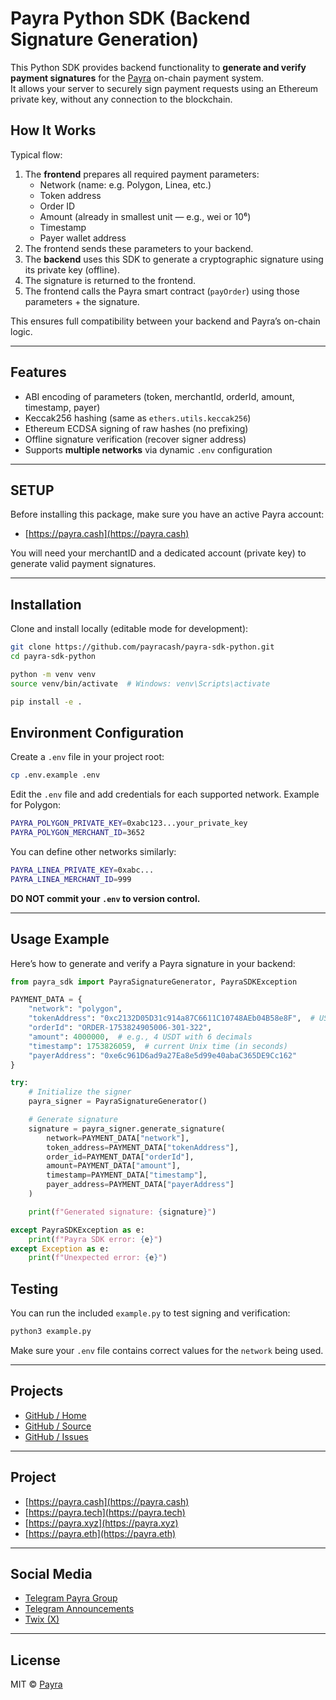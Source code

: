 
# Payra Python SDK (Backend Signature Generation)

This Python SDK provides backend functionality to **generate and verify payment signatures** for the [Payra](https://payra.cash) on-chain payment system.  
It allows your server to securely sign payment requests using an Ethereum private key, without any connection to the blockchain.

## How It Works

Typical flow:

1. The **frontend** prepares all required payment parameters:
   - Network (name: e.g. Polygon, Linea, etc.)
   - Token address
   - Order ID
   - Amount (already in smallest unit — e.g., wei or 10⁶)
   - Timestamp
   - Payer wallet address
3. The frontend sends these parameters to your backend.
4. The **backend** uses this SDK to generate a cryptographic signature using its private key (offline).
5. The signature is returned to the frontend.
6. The frontend calls the Payra smart contract (`payOrder`) using those parameters + the signature.

This ensures full compatibility between your backend and Payra’s on-chain logic.

---

## Features

- ABI encoding of parameters (token, merchantId, orderId, amount, timestamp, payer)
- Keccak256 hashing (same as `ethers.utils.keccak256`)
- Ethereum ECDSA signing of raw hashes (no prefixing)
- Offline signature verification (recover signer address)
- Supports **multiple networks** via dynamic `.env` configuration

---

## SETUP

Before installing this package, make sure you have an active Payra account:

- [https://payra.cash](https://payra.cash)

You will need your merchantID and a dedicated account (private key) to generate valid payment signatures.

---

## Installation

Clone and install locally (editable mode for development):

```bash
git clone https://github.com/payracash/payra-sdk-python.git
cd payra-sdk-python

python -m venv venv
source venv/bin/activate  # Windows: venv\Scripts\activate

pip install -e .
```

## Environment Configuration

Create a `.env` file in your project root:

```bash
cp .env.example .env
```

Edit the `.env` file and add credentials for each supported network. Example for Polygon:

```bash
PAYRA_POLYGON_PRIVATE_KEY=0xabc123...your_private_key
PAYRA_POLYGON_MERCHANT_ID=3652
```

You can define other networks similarly:

```bash
PAYRA_LINEA_PRIVATE_KEY=0xabc...
PAYRA_LINEA_MERCHANT_ID=999
```

**DO NOT commit your  `.env`  to version control.**

---

## Usage Example

Here’s how to generate and verify a Payra signature in your backend:

```python
from payra_sdk import PayraSignatureGenerator, PayraSDKException

PAYMENT_DATA = {
    "network": "polygon",
    "tokenAddress": "0xc2132D05D31c914a87C6611C10748AEb04B58e8F",  # USDT on Polygon
    "orderId": "ORDER-1753824905006-301-322",
    "amount": 4000000,  # e.g., 4 USDT with 6 decimals
    "timestamp": 1753826059,  # current Unix time (in seconds)
    "payerAddress": "0xe6c961D6ad9a27Ea8e5d99e40abaC365DE9Cc162"
}

try:
    # Initialize the signer
    payra_signer = PayraSignatureGenerator()

    # Generate signature
    signature = payra_signer.generate_signature(
        network=PAYMENT_DATA["network"],
        token_address=PAYMENT_DATA["tokenAddress"],
        order_id=PAYMENT_DATA["orderId"],
        amount=PAYMENT_DATA["amount"],
        timestamp=PAYMENT_DATA["timestamp"],
        payer_address=PAYMENT_DATA["payerAddress"]
    )

    print(f"Generated signature: {signature}")

except PayraSDKException as e:
    print(f"Payra SDK error: {e}")
except Exception as e:
    print(f"Unexpected error: {e}")
```

## Testing
You can run the included `example.py` to test signing and verification:

```python
python3 example.py
```

Make sure your `.env` file contains correct values for the `network` being used.

---

## Projects

-   [GitHub / Home](https://github.com/payracash)
-   [GitHub / Source](https://github.com/payracash/payra-sdk-python)
-   [GitHub / Issues](https://github.com/payracash/payra-sdk-python/issues)

---

## Project

-   [https://payra.cash](https://payra.cash)
-   [https://payra.tech](https://payra.tech)
-   [https://payra.xyz](https://payra.xyz)
-   [https://payra.eth](https://payra.eth)

---

## Social Media

- [Telegram Payra Group](https://t.me/+GhTyJJrd4SMyMDA0)
- [Telegram Announcements](https://t.me/payracash)
- [Twix (X)](https://x.com/PayraCash)

---

##  License

MIT © [Payra](https://github.com/payracash)
